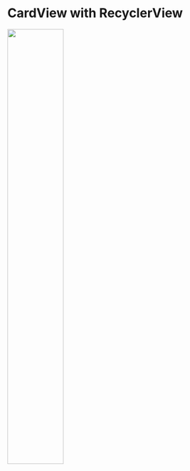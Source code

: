 # CardView with RecyclerView



<img src="https://user-images.githubusercontent.com/67515374/211640888-3a569bcd-2c76-4307-9426-2c9b4ffe00ad.jpg" width="50%" height="50%">
